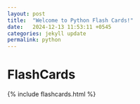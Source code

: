 ```yaml
---
layout: post
title:  "Welcome to Python Flash Cards!"
date:   2024-12-13 11:53:11 +0545
categories: jekyll update
permalink: python
---
```


<h1>FlashCards</h1>
{% include flashcards.html %}

